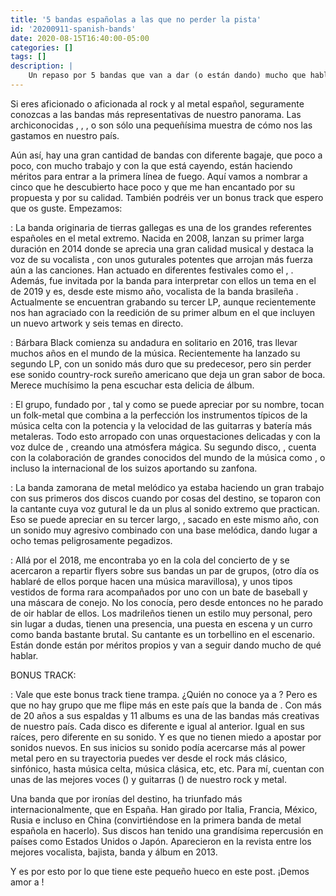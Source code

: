 ```yaml
---
title: '5 bandas españolas a las que no perder la pista'
id: '20200911-spanish-bands'
date: 2020-08-15T16:40:00-05:00
categories: []
tags: []
description: |
    Un repaso por 5 bandas que van a dar (o están dando) mucho que hablar en el ámbito del metal nacional. Ojo que hay bonus track...
---
```


Si eres aficionado o aficionada al rock y al metal español, seguramente conozcas a las bandas más representativas de nuestro panorama. Las archiconocidas <important text="Warcry" />, <important text="Saratoga" />, <important text="Stravaganzza" />, <important text="Sober" /> o <important text="Angelus Apatrida" /> son sólo una pequeñísima muestra de cómo nos las gastamos en nuestro país.

Aún así, hay una gran cantidad de bandas con diferente bagaje, que poco a poco, con mucho trabajo y con la que está cayendo, están haciendo méritos para entrar a la primera línea de fuego. Aquí vamos a nombrar a cinco que he descubierto hace poco y que me han encantado por su propuesta y por su calidad. También podréis ver un bonus track que espero que os guste. Empezamos:

<post-image
    source="20200911-spanish-bands/bloodhunter"
    title="La banda gallega Bloodhunter. Foto cedida por la banda para este post. Todos los derechos pertenecen al grupo Bloodhunter"
/>

<important text="Bloodhunter" />: La banda originaria de tierras gallegas es una de los grandes referentes españoles en el metal extremo. Nacida en 2008, lanzan su primer larga duración en 2014 donde se aprecia una gran calidad musical y destaca la voz de su vocalista <important text="Diva Satánica" />, con unos guturales potentes que arrojan más fuerza aún a las canciones. Han actuado en diferentes festivales como el <important text="Resurrection Fest" />, <important text="Leyendas del Rock" />. Además, <important text="Diva Satánica" /> fue invitada por la banda <important text="Kamelot" /> para interpretar con ellos un tema en el <important text="Z-Live" /> de 2019 y es, desde este mismo año, vocalista de la banda brasileña <important text="Nervosa" />. Actualmente se encuentran grabando su tercer LP, aunque recientemente nos han agraciado con la reedición de su primer album en el que incluyen un nuevo artwork y seis temas en directo.

<important text="Bárbara Black" />: Bárbara Black comienza su andadura en solitario en 2016, tras llevar muchos años en el mundo de la música. Recientemente ha lanzado su segundo LP, <important text="Love, Death & Flies" /> con un sonido más duro que su predecesor, pero sin perder ese sonido country-rock sureño americano que deja un gran sabor de boca. Merece muchísimo la pena escuchar esta delicia de álbum.

<important text="Celtian" />: El grupo, fundado por <important text="Diego Palacio" />, tal y como se puede apreciar por su nombre, tocan un folk-metal que combina a la perfección los instrumentos típicos de la música celta con la potencia y la velocidad de las guitarras y batería más metaleras. Todo esto arropado con unas orquestaciones delicadas y con la voz dulce de <important text="Xana Lavey" />, creando una atmósfera mágica. Su segundo disco, <important text="En tierra de hadas" />, cuenta con la colaboración de grandes conocidos del mundo de la música como <important text="Patricia Tapia" />, <important text="Celtas Cortos" /> o incluso la internacional <important text="Michalina Malisz" /> de los suizos <important text="Eluveitie" /> aportando su zanfona.

<important text="Death & Legacy" />: La banda zamorana de metal melódico ya estaba haciendo un gran trabajo con sus primeros dos discos cuando por cosas del destino, se toparon con la cantante <important text="Hynphernia" /> cuya voz gutural le da un plus al sonido extremo que practican. Eso se puede apreciar en su tercer largo, <important text="INF3RNO" />, sacado en este mismo año, con un sonido muy agresivo combinado con una base melódica, dando lugar a ocho temas peligrosamente pegadizos.

<post-image
    source="20200911-spanish-bands/megara"
    title="La banda madrileña Megara. Foto cogida de su dosier de prensa https://epk.megaraband.com/"
/>

<important text="Megara" />: Allá por el 2018, me encontraba yo en la cola del concierto de <important text="Halestorm" /> y se acercaron a repartir flyers sobre sus bandas un par de grupos, <important text="Screams on sunday" /> (otro día os hablaré de ellos porque hacen una música maravillosa), y unos tipos vestidos de forma rara acompañados por uno con un bate de baseball y una máscara de conejo. No los conocía, pero desde entonces no he parado de oir hablar de ellos. Los madrileños <important text="Megara" /> tienen un estilo muy personal, pero sin lugar a dudas, tienen una presencia, una puesta en escena y un curro como banda bastante brutal. Su cantante <important text="Kenzy" /> es un torbellino en el escenario. Están donde están por méritos propios y van a seguir dando mucho de qué hablar.

BONUS TRACK:

<important text="Dark Moor" />: Vale que este bonus track tiene trampa. ¿Quién no conoce ya a <important text="Dark Moor" />? Pero es que no hay grupo que me flipe más en este país que la banda de <important text="Enrik García" />. Con más de 20 años a sus espaldas y 11 albums es una de las bandas más creativas de nuestro país. Cada disco es diferente e igual al anterior. Igual en sus raíces, pero diferente en su sonido. Y es que no tienen miedo a apostar por sonidos nuevos. En sus inicios su sonido podía acercarse más al power metal pero en su trayectoria puedes ver desde el rock más clásico, sinfónico, hasta música celta, música clásica, etc, etc. Para mí, cuentan con unas de las mejores voces (<important text="Alfred Romero" />) y guitarras (<important text="Enrik García" />) de nuestro rock y metal.

Una banda que por ironías del destino, ha triunfado más internacionalmente, que en España. Han girado por Italia, Francia, México, Rusia e incluso en China (convirtiéndose en la primera banda de metal española en hacerlo). Sus discos han tenido una grandísima repercusión en países como Estados Unidos o Japón. Aparecieron en la revista <important text="BURRN!" /> entre los mejores vocalista, bajista, banda y álbum en 2013.

Y es por esto por lo que <important text="Dark Moor" /> tiene este pequeño hueco en este post. ¡Demos amor a <important text="Dark Moor" />!